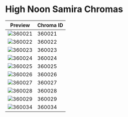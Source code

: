 # High Noon Samira Chromas

| Preview | Chroma ID |
|---------|-----------|
| ![360021](https://raw.communitydragon.org/latest/plugins/rcp-be-lol-game-data/global/default/v1/champion-chroma-images/360/360021.png) | 360021 |
| ![360022](https://raw.communitydragon.org/latest/plugins/rcp-be-lol-game-data/global/default/v1/champion-chroma-images/360/360022.png) | 360022 |
| ![360023](https://raw.communitydragon.org/latest/plugins/rcp-be-lol-game-data/global/default/v1/champion-chroma-images/360/360023.png) | 360023 |
| ![360024](https://raw.communitydragon.org/latest/plugins/rcp-be-lol-game-data/global/default/v1/champion-chroma-images/360/360024.png) | 360024 |
| ![360025](https://raw.communitydragon.org/latest/plugins/rcp-be-lol-game-data/global/default/v1/champion-chroma-images/360/360025.png) | 360025 |
| ![360026](https://raw.communitydragon.org/latest/plugins/rcp-be-lol-game-data/global/default/v1/champion-chroma-images/360/360026.png) | 360026 |
| ![360027](https://raw.communitydragon.org/latest/plugins/rcp-be-lol-game-data/global/default/v1/champion-chroma-images/360/360027.png) | 360027 |
| ![360028](https://raw.communitydragon.org/latest/plugins/rcp-be-lol-game-data/global/default/v1/champion-chroma-images/360/360028.png) | 360028 |
| ![360029](https://raw.communitydragon.org/latest/plugins/rcp-be-lol-game-data/global/default/v1/champion-chroma-images/360/360029.png) | 360029 |
| ![360034](https://raw.communitydragon.org/latest/plugins/rcp-be-lol-game-data/global/default/v1/champion-chroma-images/360/360034.png) | 360034 |